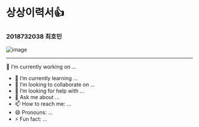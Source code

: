 # 상상이력서👍
### <right> 2018732038 최호민
![image](https://user-images.githubusercontent.com/101074052/190560799-591fe932-6edd-41eb-a8a3-80b172ca93d4.png)

---



 🔭 I’m currently working on ...
- 🌱 I’m currently learning ...
- 👯 I’m looking to collaborate on ...
- 🤔 I’m looking for help with ...
- 💬 Ask me about ...
- 📫 How to reach me: ...
- 😄 Pronouns: ...
- ⚡ Fun fact: ...

